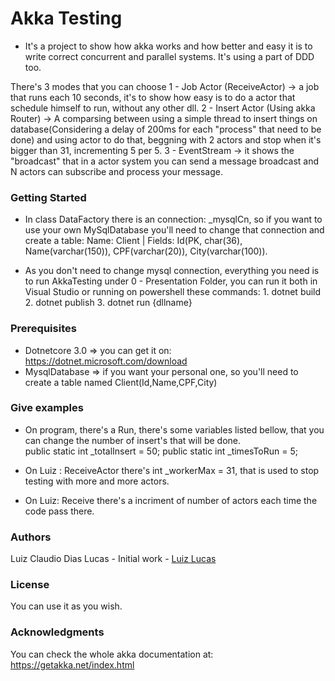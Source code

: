 # Akka Testing
- It's a project to show how akka works and how better and easy it is to write correct concurrent and parallel systems. It's using a part of DDD too.

There's 3 modes that you can choose
 1 - Job Actor (ReceiveActor) -> a job that runs each 10 seconds, it's to show how easy is to do a actor that schedule himself to run, without any other dll.
 2 - Insert Actor (Using akka Router) ->  A comparsing between using a simple thread to insert things on database(Considering a delay of 200ms for each "process" that need to be done) and using actor to do that, beggning with 2 actors and stop when it's bigger than 31, incrementing 5 per 5.
 3 - EventStream -> it shows the "broadcast" that in a actor system you can send a message broadcast and N actors can subscribe and process your message.

### Getting Started
- In class DataFactory there is an connection: _mysqlCn, so if you want to use your own MySqlDatabase you'll need to change that connection and create a table:
  Name: Client | Fields: Id(PK, char(36), Name(varchar(150)), CPF(varchar(20)), City(varchar(100)).
  
- As you don't need to change mysql connection, everything you need is to run AkkaTesting under 0 - Presentation Folder, you can run it both in Visual Studio or running on powershell these commands: 1. dotnet build 2. dotnet publish 3. dotnet run {dllname}


### Prerequisites
- Dotnetcore 3.0 => you can get it on: https://dotnet.microsoft.com/download
- MysqlDatabase => if you want your personal one, so you'll need to create a table named Client(Id,Name,CPF,City)


### Give examples
- On program, there's a Run, there's some variables listed bellow, that you can change the number of insert's that will be done.    
      public static int _totalInsert = 50;
      public static int _timesToRun = 5;
      
- On Luiz : ReceiveActor there's int _workerMax = 31, that is used to stop testing with more and more actors.
- On Luiz: Receive<EndActor> there's a incriment of number of actors each time the code pass there.  


### Authors
Luiz Claudio Dias Lucas - Initial work - [Luiz Lucas](https://github.com/luizclucas)
### License
You can use it as you wish.

### Acknowledgments
You can check the whole akka documentation at: https://getakka.net/index.html
